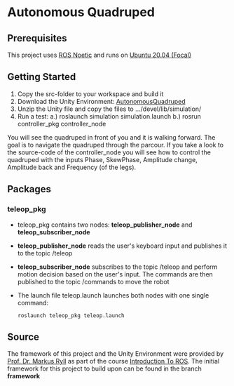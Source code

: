 # Autonomous Quadruped 

## Prerequisites

This project uses [ROS Noetic](http://wiki.ros.org/noetic/Installation/Ubuntu) and runs on [Ubuntu 20.04 (Focal)](https://releases.ubuntu.com/focal/)

## Getting Started

1. Copy the src-folder to your workspace and build it
2. Download the Unity Environment: [AutonomousQuadruped](https://www.dropbox.com/scl/fi/pqou4svk0j5vsj3f3ph6l/AutonomousQuadruped.zip?rlkey=983xyod376rsz9f1qewxzg79o&st=px518c1z&dl=0)
3. Unzip the Unity file and copy the files to .../devel/lib/simulation/
4. Run a test:
  a.) roslaunch simulation simulation.launch
  b.) rosrun controller_pkg controller_node
  
You will see the quadruped in front of you and it is walking forward. The goal is to navigate the quadruped through the parcour. If you take a look to the source-code of the controller_node you will see how to control the quadruped with the inputs Phase, SkewPhase, Amplitude change, Amplitude back and Frequency (of the legs).

## Packages
### teleop_pkg
* teleop_pkg contains two nodes: **teleop_publisher_node** and **teleop_subscriber_node**
* **teleop_publisher_node** reads the user's  keyboard input and publishes it to the topic /teleop
* **teleop_subscriber_node** subscribes to the topic /teleop and perform motion decision based on the user's input. The commands are then published to the topic /commands to move the robot
* The launch file teleop.launch launches both nodes with one single command:

  ```console
  roslaunch teleop_pkg teleop.launch
  ```

## Source
The framework of this project and the Unity Environment were provided by [Prof. Dr. Markus Ryll](https://www.professoren.tum.de/ryll-markus) as part of the course [Introduction To ROS](https://www.moodle.tum.de/course/info.php?id=88252). The initial framework for this project to build upon can be found in the branch **framework**
